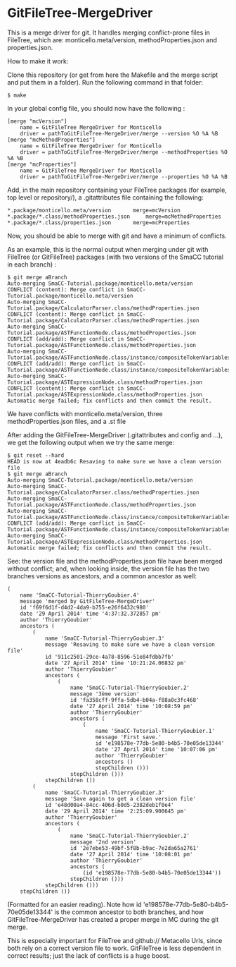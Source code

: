GitFileTree-MergeDriver
=======================

This is a merge driver for git. It handles merging conflict-prone files in FileTree, which are: monticello.meta/version, methodProperties.json and properties.json.

How to make it work:

Clone this repository (or get from here the Makefile and the merge script and put them in a folder). Run the following command in that folder:

```
$ make
```

In your global config file, you should now have the following :

```
[merge "mcVersion"]
	name = GitFileTree MergeDriver for Monticello
	driver = pathToGitFileTree-MergeDriver/merge --version %O %A %B
[merge "mcMethodProperties"]
	name = GitFileTree MergeDriver for Monticello
	driver = pathToGitFileTree-MergeDriver/merge --methodProperties %O %A %B
[merge "mcProperties"]
	name = GitFileTree MergeDriver for Monticello
	driver = pathToGitFileTree-MergeDriver/merge --properties %O %A %B
```

Add, in the main repository containing your FileTree packages (for example, top level or repository/), a .gitattributes file containing the following:

```
*.package/monticello.meta/version		merge=mcVersion
*.package/*.class/methodProperties.json		merge=mcMethodProperties
*.package/*.class/properties.json		merge=mcProperties
```

Now, you should be able to merge with git and have a minimum of conflicts.

As an example, this is the normal output when merging under git with FileTree (or GitFileTree) packages (with two versions of the SmaCC tutorial in each branch) :
```
$ git merge aBranch
Auto-merging SmaCC-Tutorial.package/monticello.meta/version
CONFLICT (content): Merge conflict in SmaCC-Tutorial.package/monticello.meta/version
Auto-merging SmaCC-Tutorial.package/CalculatorParser.class/methodProperties.json
CONFLICT (content): Merge conflict in SmaCC-Tutorial.package/CalculatorParser.class/methodProperties.json
Auto-merging SmaCC-Tutorial.package/ASTFunctionNode.class/methodProperties.json
CONFLICT (add/add): Merge conflict in SmaCC-Tutorial.package/ASTFunctionNode.class/methodProperties.json
Auto-merging SmaCC-Tutorial.package/ASTFunctionNode.class/instance/compositeTokenVariables.st
CONFLICT (add/add): Merge conflict in SmaCC-Tutorial.package/ASTFunctionNode.class/instance/compositeTokenVariables.st
Auto-merging SmaCC-Tutorial.package/ASTExpressionNode.class/methodProperties.json
CONFLICT (content): Merge conflict in SmaCC-Tutorial.package/ASTExpressionNode.class/methodProperties.json
Automatic merge failed; fix conflicts and then commit the result.
```
We have conflicts with monticello.meta/version, three methodProperties.json files, and a .st file

After adding the GitFileTree-MergeDriver (.gitattributes and config and ...), we get the following output when we try the same merge:
```
$ git reset --hard
HEAD is now at 4eadb6c Resaving to make sure we have a clean version file
$ git merge aBranch
Auto-merging SmaCC-Tutorial.package/monticello.meta/version
Auto-merging SmaCC-Tutorial.package/CalculatorParser.class/methodProperties.json
Auto-merging SmaCC-Tutorial.package/ASTFunctionNode.class/methodProperties.json
Auto-merging SmaCC-Tutorial.package/ASTFunctionNode.class/instance/compositeTokenVariables.st
CONFLICT (add/add): Merge conflict in SmaCC-Tutorial.package/ASTFunctionNode.class/instance/compositeTokenVariables.st
Auto-merging SmaCC-Tutorial.package/ASTExpressionNode.class/methodProperties.json
Automatic merge failed; fix conflicts and then commit the result.
```
See: the version file and the methodProperties.json file have been merged without conflict; and, when looking inside, the version file has the two branches versions as ancestors, and a common ancestor as well:

```smalltalk
(
	name 'SmaCC-Tutorial-ThierryGoubier.4'
	message 'merged by GitFileTree-MergeDriver'
	id 'f69f6d1f-d4d2-4da9-b755-e26f6432c980'
	date '29 April 2014' time '4:37:32.372857 pm'
	author 'ThierryGoubier'
	ancestors (
		(
			name 'SmaCC-Tutorial-ThierryGoubier.3'
			message 'Resaving to make sure we have a clean version file'
			id '911c2501-29ce-4a78-8596-51e84fdbb7fb'
			date '27 April 2014' time '10:21:24.06832 pm'
			author 'ThierryGoubier'
			ancestors (
				(
					name 'SmaCC-Tutorial-ThierryGoubier.2'
					message '3ème version'
					id 'fa358cff-9ffa-5db4-b04a-f88a0c3fc468'
					date '27 April 2014' time '10:08:59 pm'
					author 'ThierryGoubier'
					ancestors (
						(
							name 'SmaCC-Tutorial-ThierryGoubier.1'
							message 'First save.'
							id 'e198578e-77db-5e80-b4b5-70e05de13344'
							date '27 April 2014' time '10:07:06 pm'
							author 'ThierryGoubier'
							ancestors ()
							stepChildren ()))
					stepChildren ()))
			stepChildren ())
		(
			name 'SmaCC-Tutorial-ThierryGoubier.3'
			message 'Save again to get a clean version file'
			id 'e48d00a4-84cc-406d-b0d5-2382deb1f0e4'
			date '29 April 2014' time '2:25:09.900645 pm'
			author 'ThierryGoubier'
			ancestors (
				(
					name 'SmaCC-Tutorial-ThierryGoubier.2'
					message '2nd version'
					id '2e7ebe53-49bf-5f8b-b9ac-7e2da65a2761'
					date '27 April 2014' time '10:08:01 pm'
					author 'ThierryGoubier'
					ancestors (
						(id 'e198578e-77db-5e80-b4b5-70e05de13344'))
					stepChildren ()))
			stepChildren ()))
	stepChildren ())
```
(Formatted for an easier reading). Note how id 'e198578e-77db-5e80-b4b5-70e05de13344' is the common ancestor to both branches, and how GitFileTree-MergeDriver has created a proper merge in MC during the git merge.

This is especially important for FileTree and github:// Metacello Urls, since both rely on a correct version file to work. GitFileTree is less dependent in correct results; just the lack of conflicts is a huge boost.
